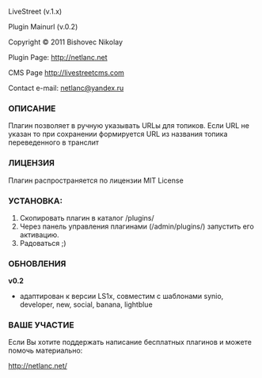 LiveStreet (v.1.x)

Plugin Mainurl (v.0.2)

Copyright © 2011 Bishovec Nikolay

Plugin Page: http://netlanc.net

CMS Page http://livestreetcms.com

Contact e-mail: netlanc@yandex.ru

### ОПИСАНИЕ
Плагин позволяет в ручную указывать URLы для топиков. Если URL не указан то при сохранении формируется
URL из названия топика переведенного в транслит

### ЛИЦЕНЗИЯ
Плагин распространяется  по лицензии MIT License

### УСТАНОВКА:
1. Скопировать плагин в каталог /plugins/
2. Через панель управления плагинами (/admin/plugins/) запустить его активацию.
3. Радоваться ;)


### ОБНОВЛЕНИЯ
**v0.2**
- адаптирован к версии LS1x, совместим с шаблонами synio, developer, new, social, banana, lightblue

### ВАШЕ УЧАСТИЕ

Если Вы хотите поддержать написание бесплатных плагинов и можете помочь материально:

http://netlanc.net/